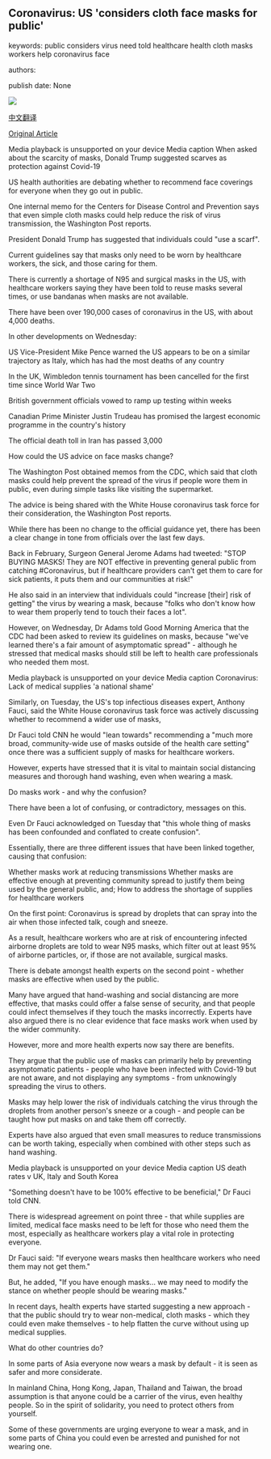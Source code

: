 ## Coronavirus: US 'considers cloth face masks for public'

keywords: public considers virus need told healthcare health cloth masks workers help coronavirus face

authors: 

publish date: None

![](https://ichef.bbci.co.uk/images/ic/1024x576/p088996l.jpg)

[中文翻译](Coronavirus%3A%20US%20%27considers%20cloth%20face%20masks%20for%20public%27_zh.md)

[Original Article](https://www.bbc.com/news/world-us-canada-52126183)

Media playback is unsupported on your device Media caption When asked about the scarcity of masks, Donald Trump suggested scarves as protection against Covid-19

US health authorities are debating whether to recommend face coverings for everyone when they go out in public.

One internal memo for the Centers for Disease Control and Prevention says that even simple cloth masks could help reduce the risk of virus transmission, the Washington Post reports.

President Donald Trump has suggested that individuals could "use a scarf".

Current guidelines say that masks only need to be worn by healthcare workers, the sick, and those caring for them.

There is currently a shortage of N95 and surgical masks in the US, with healthcare workers saying they have been told to reuse masks several times, or use bandanas when masks are not available.

There have been over 190,000 cases of coronavirus in the US, with about 4,000 deaths.

In other developments on Wednesday:

US Vice-President Mike Pence warned the US appears to be on a similar trajectory as Italy, which has had the most deaths of any country

In the UK, Wimbledon tennis tournament has been cancelled for the first time since World War Two

British government officials vowed to ramp up testing within weeks

Canadian Prime Minister Justin Trudeau has promised the largest economic programme in the country's history

The official death toll in Iran has passed 3,000

How could the US advice on face masks change?

The Washington Post obtained memos from the CDC, which said that cloth masks could help prevent the spread of the virus if people wore them in public, even during simple tasks like visiting the supermarket.

The advice is being shared with the White House coronavirus task force for their consideration, the Washington Post reports.

While there has been no change to the official guidance yet, there has been a clear change in tone from officials over the last few days.

Back in February, Surgeon General Jerome Adams had tweeted: "STOP BUYING MASKS\! They are NOT effective in preventing general public from catching \#Coronavirus, but if healthcare providers can't get them to care for sick patients, it puts them and our communities at risk\!"

He also said in an interview that individuals could "increase [their] risk of getting" the virus by wearing a mask, because "folks who don't know how to wear them properly tend to touch their faces a lot".

However, on Wednesday, Dr Adams told Good Morning America that the CDC had been asked to review its guidelines on masks, because "we've learned there's a fair amount of asymptomatic spread" - although he stressed that medical masks should still be left to health care professionals who needed them most.

Media playback is unsupported on your device Media caption Coronavirus: Lack of medical supplies 'a national shame'

Similarly, on Tuesday, the US's top infectious diseases expert, Anthony Fauci, said the White House coronavirus task force was actively discussing whether to recommend a wider use of masks,

Dr Fauci told CNN he would "lean towards" recommending a "much more broad, community-wide use of masks outside of the health care setting" once there was a sufficient supply of masks for healthcare workers.

However, experts have stressed that it is vital to maintain social distancing measures and thorough hand washing, even when wearing a mask.

Do masks work - and why the confusion?

There have been a lot of confusing, or contradictory, messages on this.

Even Dr Fauci acknowledged on Tuesday that "this whole thing of masks has been confounded and conflated to create confusion".

Essentially, there are three different issues that have been linked together, causing that confusion:

Whether masks work at reducing transmissions Whether masks are effective enough at preventing community spread to justify them being used by the general public, and; How to address the shortage of supplies for healthcare workers

On the first point: Coronavirus is spread by droplets that can spray into the air when those infected talk, cough and sneeze.

As a result, healthcare workers who are at risk of encountering infected airborne droplets are told to wear N95 masks, which filter out at least 95% of airborne particles, or, if those are not available, surgical masks.

There is debate amongst health experts on the second point - whether masks are effective when used by the public.

Many have argued that hand-washing and social distancing are more effective, that masks could offer a false sense of security, and that people could infect themselves if they touch the masks incorrectly. Experts have also argued there is no clear evidence that face masks work when used by the wider community.

However, more and more health experts now say there are benefits.

They argue that the public use of masks can primarily help by preventing asymptomatic patients - people who have been infected with Covid-19 but are not aware, and not displaying any symptoms - from unknowingly spreading the virus to others.

Masks may help lower the risk of individuals catching the virus through the droplets from another person's sneeze or a cough - and people can be taught how put masks on and take them off correctly.

Experts have also argued that even small measures to reduce transmissions can be worth taking, especially when combined with other steps such as hand washing.

Media playback is unsupported on your device Media caption US death rates v UK, Italy and South Korea

"Something doesn't have to be 100% effective to be beneficial," Dr Fauci told CNN.

There is widespread agreement on point three - that while supplies are limited, medical face masks need to be left for those who need them the most, especially as healthcare workers play a vital role in protecting everyone.

Dr Fauci said: "If everyone wears masks then healthcare workers who need them may not get them."

But, he added, "If you have enough masks… we may need to modify the stance on whether people should be wearing masks."

In recent days, health experts have started suggesting a new approach - that the public should try to wear non-medical, cloth masks - which they could even make themselves - to help flatten the curve without using up medical supplies.

What do other countries do?

In some parts of Asia everyone now wears a mask by default - it is seen as safer and more considerate.

In mainland China, Hong Kong, Japan, Thailand and Taiwan, the broad assumption is that anyone could be a carrier of the virus, even healthy people. So in the spirit of solidarity, you need to protect others from yourself.

Some of these governments are urging everyone to wear a mask, and in some parts of China you could even be arrested and punished for not wearing one.